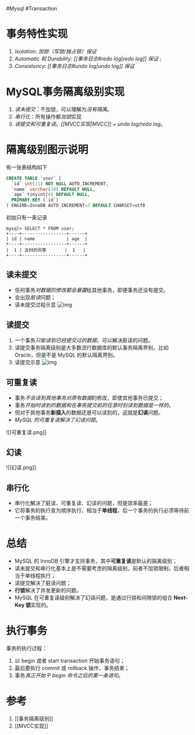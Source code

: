 #Mysql #Transaction 
# 事务特性实现
1. *Isolation: 加锁（写锁/独占锁）保证*
2. *Automatic 和 Durability: [[事务日志#redo log|redo log]] 保证* ;
3. *Consistency: [[事务日志#undo log|undo log]] 保证*

# MySQL事务隔离级别实现
1. *读未提交*：不加锁，可以理解为*没有隔离*。
2. *串行化*：所有操作都*加锁*实现
3. *读提交和可重复读*。*[[MVCC实现|MVCC]] + undo log/redo log*。


# 隔离级别图示说明

有一张表结构如下
```sql
CREATE TABLE `user` (
  `id` int(11) NOT NULL AUTO_INCREMENT,
  `name` varchar(30) DEFAULT NULL,
  `age` tinyint(4) DEFAULT NULL,
  PRIMARY KEY (`id`)
) ENGINE=InnoDB AUTO_INCREMENT=2 DEFAULT CHARSET=utf8
```

初始只有一条记录
```shell
mysql> SELECT * FROM user;
+----+-----------------+------+
| id | name            | age  |
+----+-----------------+------+
|  1 | 古时的风筝       |  1   |
+----+-----------------+------+
```

## 读未提交
- 任何事务*对数据的修改都会暴露*给其他事务，即便事务还没有提交。
- 会出现*脏读*问题；
- 读未提交过程示意
![img](读未提交.png)

## 读提交

1. 一个事务*只能读到已经提交过的数据*，可以解决脏读的问题。
2. 读提交事务隔离级别是大多数流行数据库的默认事务隔离界别，比如 Oracle，但是不是 MySQL 的默认隔离界别。
3. 读提交示意
![img](读提交.png)


## 可重复读
- 事务*不会读到其他事务对原有数据*的修改，即使其他事务已提交；
- 事务*开始时读到的数据和在事务提交前的任意时刻读到数据是一样的*。
- 但对于其他事务**新插入**的数据还是可以读到的，这就是**幻读**问题。
- *MySQL 的可重复读解决了幻读问题*。

![[可重复读.png]]


## 幻读


![[幻读.png]]


## 串行化

- 串行化解决了脏读、可重复读、幻读的问题，但是效率最差；
- 它将事务的执行变为顺序执行，相当于**单线程**，后一个事务的执行必须等待前一个事务结束。

# 总结
- MySQL 的 InnoDB 引擎才支持事务，其中**可重复读**是默认的隔离级别；
- 读未提交和串行化基本上是不需要考虑的隔离级别，前者不加锁限制，后者相当于单线程执行；
- 读提交解决了脏读问题；
- **行锁**解决了并发更新的问题。
-  MySQL 在可重复读级别解决了幻读问题，是通过行锁和间隙锁的组合 **Next-Key 锁**实现的。

# 执行事务

事务的执行过程：
1. 以 begin 或者 start transaction 开始事务语句；
2. 最后要执行 commit 或 rollback 操作，事务结束；
3. 事务*真正开始于 begin 命令之后的第一条语句*。

# 参考
1. [[事务隔离级别]]
2. [[MVCC实现]]